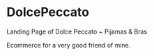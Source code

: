 # DolcePeccato
Landing Page of Dolce Peccato ~ Pijamas &amp; Bras 

Ecommerce for a very good friend of mine.